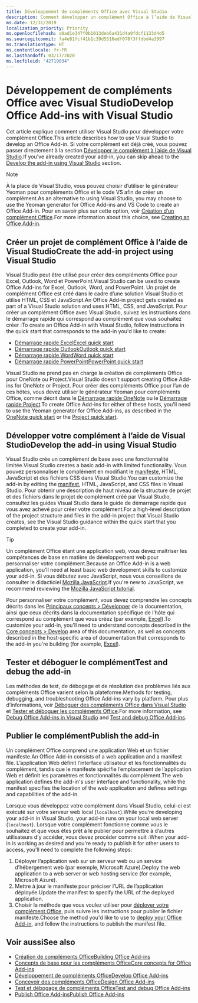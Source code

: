 ```yaml
---
title: Développement de compléments Office avec Visual Studio
description: Comment développer un complément Office à l’aide de Visual Studio
ms.date: 12/31/2019
localization_priority: Priority
ms.openlocfilehash: a0ad1e347f0b1013deb6a431d4a9fdcf1133d4d5
ms.sourcegitcommit: fa4e81fcf41b1c39d5516edf078f3ffdbd4a3997
ms.translationtype: HT
ms.contentlocale: fr-FR
ms.lasthandoff: 03/17/2020
ms.locfileid: "42719034"
---
```

# <a name="develop-office-add-ins-with-visual-studio"></a><span data-ttu-id="29248-103">Développement de compléments Office avec Visual Studio</span><span class="sxs-lookup"><span data-stu-id="29248-103">Develop Office Add-ins with Visual Studio</span></span>

<span data-ttu-id="29248-104">Cet article explique comment utiliser Visual Studio pour développer votre complément Office.</span><span class="sxs-lookup"><span data-stu-id="29248-104">This article describes how to use Visual Studio to develop an Office Add-in.</span></span> <span data-ttu-id="29248-105">Si votre complément est déjà créé, vous pouvez passer directement à la section [Développer le complément à l’aide de Visual Studio](#develop-the-add-in-using-visual-studio).</span><span class="sxs-lookup"><span data-stu-id="29248-105">If you've already created your add-in, you can skip ahead to the [Develop the add-in using Visual Studio](#develop-the-add-in-using-visual-studio) section.</span></span>

> [!NOTE]
> <span data-ttu-id="29248-106">À la place de Visual Studio, vous pouvez choisir d’utiliser le générateur Yeoman pour compléments Office et le code VS afin de créer un complément.</span><span class="sxs-lookup"><span data-stu-id="29248-106">As an alternative to using Visual Studio, you may choose to use the Yeoman generator for Office Add-ins and VS Code to create an Office Add-in.</span></span> <span data-ttu-id="29248-107">Pour en savoir plus sur cette option, voir [Création d’un complément Office](../overview/office-add-ins-fundamentals.md#creating-an-office-add-in).</span><span class="sxs-lookup"><span data-stu-id="29248-107">For more information about this choice, see [Creating an Office Add-in](../overview/office-add-ins-fundamentals.md#creating-an-office-add-in).</span></span>

## <a name="create-the-add-in-project-using-visual-studio"></a><span data-ttu-id="29248-108">Créer un projet de complément Office à l’aide de Visual Studio</span><span class="sxs-lookup"><span data-stu-id="29248-108">Create the add-in project using Visual Studio</span></span>

<span data-ttu-id="29248-109">Visual Studio peut être utilisé pour créer des compléments Office pour Excel, Outlook, Word et PowerPoint.</span><span class="sxs-lookup"><span data-stu-id="29248-109">Visual Studio can be used to create Office Add-ins for Excel, Outlook, Word, and PowerPoint.</span></span> <span data-ttu-id="29248-110">Un projet de complément Office est créé dans le cadre d’une solution Visual Studio et utilise HTML, CSS et JavaScript.</span><span class="sxs-lookup"><span data-stu-id="29248-110">An Office Add-in project gets created as part of a Visual Studio solution and uses HTML, CSS, and JavaScript.</span></span> <span data-ttu-id="29248-111">Pour créer un complément Office avec Visual Studio, suivez les instructions dans le démarrage rapide qui correspond au complément que vous souhaitez créer :</span><span class="sxs-lookup"><span data-stu-id="29248-111">To create an Office Add-in with Visual Studio, follow instructions in the quick start that corresponds to the add-in you'd like to create:</span></span>

- [<span data-ttu-id="29248-112">Démarrage rapide Excel</span><span class="sxs-lookup"><span data-stu-id="29248-112">Excel quick start</span></span>](../quickstarts/excel-quickstart-jquery.md?tabs=visualstudio)
- [<span data-ttu-id="29248-113">Démarrage rapide Outlook</span><span class="sxs-lookup"><span data-stu-id="29248-113">Outlook quick start</span></span>](../quickstarts/outlook-quickstart.md?tabs=visualstudio)
- [<span data-ttu-id="29248-114">Démarrage rapide Word</span><span class="sxs-lookup"><span data-stu-id="29248-114">Word quick start</span></span>](../quickstarts/word-quickstart.md?tabs=visualstudio)
- [<span data-ttu-id="29248-115">Démarrage rapide PowerPoint</span><span class="sxs-lookup"><span data-stu-id="29248-115">PowerPoint quick start</span></span>](../quickstarts/powerpoint-quickstart.md?tabs=visualstudio)

<span data-ttu-id="29248-116">Visual Studio ne prend pas en charge la création de compléments Office pour OneNote ou Project.</span><span class="sxs-lookup"><span data-stu-id="29248-116">Visual Studio doesn't support creating Office Add-ins for OneNote or Project.</span></span> <span data-ttu-id="29248-117">Pour créer des compléments Office pour l’un de ces hôtes, vous devez utiliser le générateur Yeoman pour compléments Office, comme décrit dans le [Démarrage rapide OneNote](../quickstarts/onenote-quickstart.md) ou le [Démarrage rapide Project](../quickstarts/project-quickstart.md).</span><span class="sxs-lookup"><span data-stu-id="29248-117">To create Office Add-ins for either of these hosts, you'll need to use the Yeoman generator for Office Add-ins, as described in the [OneNote quick start](../quickstarts/onenote-quickstart.md) or the [Project quick start](../quickstarts/project-quickstart.md).</span></span>

## <a name="develop-the-add-in-using-visual-studio"></a><span data-ttu-id="29248-118">Développer votre complément à l’aide de Visual Studio</span><span class="sxs-lookup"><span data-stu-id="29248-118">Develop the add-in using Visual Studio</span></span>

<span data-ttu-id="29248-119">Visual Studio crée un complément de base avec une fonctionnalité limitée.</span><span class="sxs-lookup"><span data-stu-id="29248-119">Visual Studio creates a basic add-in with limited functionality.</span></span> <span data-ttu-id="29248-120">Vous pouvez personnaliser le complément en modifiant le [manifeste](add-in-manifests.md), HTML, JavaScript et des fichiers CSS dans Visual Studio.</span><span class="sxs-lookup"><span data-stu-id="29248-120">You can customize the add-in by editing the [manifest](add-in-manifests.md), HTML, JavaScript, and CSS files in Visual Studio.</span></span> <span data-ttu-id="29248-121">Pour obtenir une description de haut niveau de la structure de projet et des fichiers dans le projet de complément créé par Visual Studio, consultez les guides Visual Studio dans le guide de démarrage rapide que vous avez achevé pour créer votre complément.</span><span class="sxs-lookup"><span data-stu-id="29248-121">For a high-level description of the project structure and files in the add-in project that Visual Studio creates, see the Visual Studio guidance within the quick start that you completed to create your add-in.</span></span> 

> [!TIP]
> <span data-ttu-id="29248-122">Un complément Office étant une application web, vous devez maîtriser les compétences de base en matière de développement web pour personnaliser votre complément.</span><span class="sxs-lookup"><span data-stu-id="29248-122">Because an Office Add-in is a web application, you'll need at least basic web development skills to customize your add-in.</span></span> <span data-ttu-id="29248-123">Si vous débutez avec JavaScript, nous vous conseillons de consulter le didacticiel [Mozilla JavaScript](https://developer.mozilla.org/docs/Web/JavaScript/Guide/Introduction).</span><span class="sxs-lookup"><span data-stu-id="29248-123">If you're new to JavaScript, we recommend reviewing the [Mozilla JavaScript tutorial](https://developer.mozilla.org/docs/Web/JavaScript/Guide/Introduction).</span></span>

<span data-ttu-id="29248-124">Pour personnaliser votre complément, vous devez comprendre les concepts décrits dans les [Principaux concepts > Développer](develop-overview.md) de la documentation, ainsi que ceux décrits dans la documentation spécifique de l’hôte qui correspond au complément que vous créez (par exemple, [Excel](../excel/index.md)).</span><span class="sxs-lookup"><span data-stu-id="29248-124">To customize your add-in, you'll need to understand concepts described in the [Core concepts > Develop](develop-overview.md) area of this documentation, as well as concepts described in the host-specific area of documentation that corresponds to the add-in you're building (for example, [Excel](../excel/index.md)).</span></span> 

## <a name="test-and-debug-the-add-in"></a><span data-ttu-id="29248-125">Tester et déboguer le complément</span><span class="sxs-lookup"><span data-stu-id="29248-125">Test and debug the add-in</span></span>

<span data-ttu-id="29248-126">Les méthodes de test, de débogage et de résolution des problèmes liés aux compléments Office varient selon la plateforme.</span><span class="sxs-lookup"><span data-stu-id="29248-126">Methods for testing, debugging, and troubleshooting Office Add-ins vary by platform.</span></span> <span data-ttu-id="29248-127">Pour plus d’informations, voir [Déboguer des compléments Office dans Visual Studio](debug-office-add-ins-in-visual-studio.md) et [Tester et déboguer les compléments Office](../testing/test-debug-office-add-ins.md).</span><span class="sxs-lookup"><span data-stu-id="29248-127">For more information, see [Debug Office Add-ins in Visual Studio](debug-office-add-ins-in-visual-studio.md) and [Test and debug Office Add-ins](../testing/test-debug-office-add-ins.md).</span></span>

## <a name="publish-the-add-in"></a><span data-ttu-id="29248-128">Publier le complément</span><span class="sxs-lookup"><span data-stu-id="29248-128">Publish the add-in</span></span>

<span data-ttu-id="29248-129">Un complément Office comprend une application Web et un fichier manifeste.</span><span class="sxs-lookup"><span data-stu-id="29248-129">An Office Add-in consists of a web application and a manifest file.</span></span> <span data-ttu-id="29248-130">L’application Web définit l’interface utilisateur et les fonctionnalités du complément, tandis que le manifeste spécifie l’emplacement de l’application Web et définit les paramètres et fonctionnalités du complément.</span><span class="sxs-lookup"><span data-stu-id="29248-130">The web application defines the add-in's user interface and functionality, while the manifest specifies the location of the web application and defines settings and capabilities of the add-in.</span></span>

<span data-ttu-id="29248-131">Lorsque vous développez votre complément dans Visual Studio, celui-ci est exécuté sur votre serveur web local (`localhost`).</span><span class="sxs-lookup"><span data-stu-id="29248-131">While you're developing your add-in in Visual Studio, your add-in runs on your local web server (`localhost`).</span></span> <span data-ttu-id="29248-132">Lorsque votre complément fonctionne comme vous le souhaitez et que vous êtes prêt à le publier pour permettre à d’autres utilisateurs d’y accéder, vous devez procéder comme suit :</span><span class="sxs-lookup"><span data-stu-id="29248-132">When your add-in is working as desired and you're ready to publish it for other users to access, you'll need to complete the following steps:</span></span>

1. <span data-ttu-id="29248-133">Déployer l’application web sur un serveur web ou un service d’hébergement web (par exemple, Microsoft Azure).</span><span class="sxs-lookup"><span data-stu-id="29248-133">Deploy the web application to a web server or web hosting service (for example, Microsoft Azure).</span></span>
2. <span data-ttu-id="29248-134">Mettre à jour le manifeste pour préciser l’URL de l’application déployée.</span><span class="sxs-lookup"><span data-stu-id="29248-134">Update the manifest to specify the URL of the deployed application.</span></span> 
3. <span data-ttu-id="29248-135">Choisir la méthode que vous voulez utiliser pour [déployer votre complément Office](../publish/publish.md), puis suivre les instructions pour publier le fichier manifeste.</span><span class="sxs-lookup"><span data-stu-id="29248-135">Choose the method you'd like to use to [deploy your Office Add-in](../publish/publish.md), and follow the instructions to publish the manifest file.</span></span>

## <a name="see-also"></a><span data-ttu-id="29248-136">Voir aussi</span><span class="sxs-lookup"><span data-stu-id="29248-136">See also</span></span>

- [<span data-ttu-id="29248-137">Création de compléments Office</span><span class="sxs-lookup"><span data-stu-id="29248-137">Building Office Add-ins</span></span>](../overview/office-add-ins-fundamentals.md)
- [<span data-ttu-id="29248-138">Concepts de base pour les compléments Office</span><span class="sxs-lookup"><span data-stu-id="29248-138">Core concepts for Office Add-ins</span></span>](../overview/core-concepts-office-add-ins.md)
- [<span data-ttu-id="29248-139">Développement de compléments Office</span><span class="sxs-lookup"><span data-stu-id="29248-139">Develop Office Add-ins</span></span>](../develop/develop-overview.md)
- [<span data-ttu-id="29248-140">Concevoir des compléments Office</span><span class="sxs-lookup"><span data-stu-id="29248-140">Design Office Add-ins</span></span>](../design/add-in-design.md)
- [<span data-ttu-id="29248-141">Test et débogage de compléments Office</span><span class="sxs-lookup"><span data-stu-id="29248-141">Test and debug Office Add-ins</span></span>](../testing/test-debug-office-add-ins.md)
- [<span data-ttu-id="29248-142">Publish Office Add-ins</span><span class="sxs-lookup"><span data-stu-id="29248-142">Publish Office Add-ins</span></span>](../publish/publish.md)